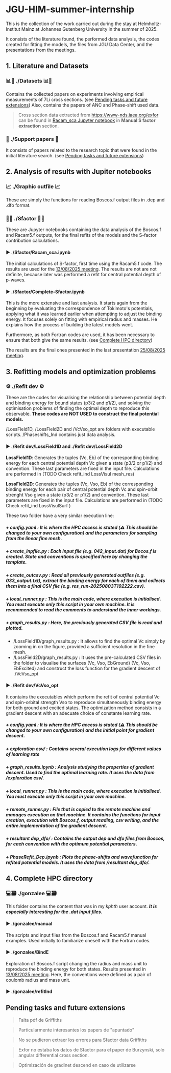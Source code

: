 # JGU-HIM-summer-internship
This is the collection of the work carried out during the stay at Helmholtz-Institut Mainz at Johannes Gutenberg University in the summer of 2025. 

It consists of the literature found, the performed data analysis, the codes created for fitting the models, the files from JGU Data Center, and the presentations from the meetings.

## 1. Literature and Datasets
### 📊📄 ./Datasets 📊📄
Contains the collected papers on experiments involving empirical measurements of 7Li cross sections. (see [Pending tasks and future extensions](##-pending-tasks-and-future-extensions))
Also, contains the papers of ANC and Phase-shift used data. 

> Cross section data extracted from https://www-nds.iaea.org/exfor can be found in [Racam_sca Jupyter notebook](Sfactor/Racam_sca.ipynb) in **Manual S factor extraction** section.

### 📑 ./Support papers 📑
It consists of papers related to the research topic that were found in the initial literature search. (see [Pending tasks and future extensions](##-pending-tasks-and-future-extensions))

## 2. Analysis of results with Jupiter notebooks

### 📈 ./Graphic outfile 📈
These are simply the functions for reading Boscos.f output files in .dep and .dfo format.

### 📝🧮 ./Sfactor 📝🧮
These are Jupyter notebooks containing the data analysis of the Boscos.f and Racam5.f outputs, for the final refits of the models and the S-factor contribution calculations.
#### ▶ ./Sfactor/Racam_sca.ipynb
The initial calculations of S-factor, first time using the Racam5.f code. The results are used for the [13/08/2025 meeting](<Meeting presentations/13-08 meet.pptx>).
The results are not are not definite, because later was performed a refit for central potential depth of p-waves. 
#### ▶ ./Sfactor/Complete-Sfactor.ipynb
This is the more extensive and last analysis. It starts again from the beginning by evaluating the correspondence of Tokimoto's potentials, applying what it was learned earlier when attempting to adjust the binding energy. It focuses solely on fitting with empirical radius and masses. He explains how the process of building the latest models went.

Furthermore, as both Fortran codes are used, it has been necessary to ensure that both give the same results. (see [Complete HPC directory](##-complete-hpc-directory))

The results are the final ones presented in the last presentation [25/08/2025 meeting](<Meeting presentations/Corrected 25-08 final meet.pptx>). 

## 3. Refitting models and optimization problems

### ⚙️ ./Refit dev ⚙️
These are the codes for visualising the relationship between potential depth and binding energy for bound states (p3/2 and p1/2), and solving the optimisation problems of finding the optimal depth to reproduce this observable. **These codes are NOT USED to construct the final potential models.**

/LossField1D, /LossField2D and /VcVso_opt are folders with executable scripts. /Phaseshifts_Ind contains just data analysis.
#### ▶ ./Refit dev/LossField1D and ./Refit dev/LossField2D
**LossField1D**: Generates the tuples (Vc, Eb) of the corresponding binding energy for each central potential depth Vc given a state (p3/2 or p1/2) and convention. These last parameters are fixed in the input file. Calculations are performed in (TODO Check refit_ind LossVisul mesh_res)

**LossField2D**: Generates the tuples (Vc, Vso, Eb) of the corresponding binding energy for each pair of central potential depth Vc and spin-orbit strenght Vso given a state (p3/2 or p1/2) and convention. These last parameters are fixed in the input file. Calculations are performed in (TODO Check refit_ind LossVisulSurf )

These two folder have a very similar execution line:
##### + config.yaml : It is where the HPC access is stated (⚠️ This should be changed to your own configuration) and the parameters for sampling from the linear fine mesh.
##### + create_inpfile.py : Each input file (e.g. 042_input.dat) for Bocos.f is created. State and conventions is specified here by changing the template.
##### + create_outcsv.py : Read all previously generated outfiles (e.g. 033_output.txt), extract the binding energy for each of them and collects them into a final CSV file (e.g. res_run-20250803T192222.csv).
##### + local_runner.py : This is the main code, where execution is initialised. You must execute only this script in your own machine. It is recommended to read the comments to understand the inner workings.
##### + graph_results.py : Here, the previously generated CSV file is read and plotted. 

* /LossField1D/graph_results.py : It allows to find the optimal Vc simply by zooming in on the figure, provided a sufficient resolution in the fine mesh.
* /LossField2D/graph_results.py : It uses the pre-calculated CSV files in the folder to visualise the surfaces (Vc, Vso, EbGround) (Vc, Vso, EbExcited) and construct the loss function for the gradient descent of ./VcVso_opt

#### ▶ ./Refit dev/VcVso_opt
It contains the executables which perform the refit of central potential Vc and spin-orbital strength Vso to reproduce simultaneously binding energy for both ground and excited states. The optimization method consists in a gradient descent with an adecuate choice of constante learning rate.

##### + config.yaml : It is where the HPC access is stated (⚠️ This should be changed to your own configuration) and the initial point for gradient descent.
##### + exploration csv/ : Contains several execution logs for different values of learning rate
##### + graph_results.ipynb : Analysis studying the properties of gradient descent. Used to find the optimal learning rate. It uses the data from /exploration csv/.
##### + local_runner.py : This is the main code, where execution is initialised. You must execute only this script in your own machine.
##### + remote_runner.py : File that is copied to the remote machine and manages execution on that machine. It contains the functions for input creation, execution with Boscos.f, output reading, csv writing, and the entire implementation of the gradient descent.
##### + resultant dep_dfo/ : Contains the output dep and dfo files from Boscos, for each convention with the optimum potential parameters.
##### + PhaseRefit_Dep.ipynb : Plots the phase-shifts and wavefunction for refited potential models. It uses the data from /resultant dep_dfo/.


## 4. Complete HPC directory
### 💻🗃️ ./gonzalee 💻🗃️
This folder contains the content that was in my *kphth* user account. ***It is especially interesting for the .dat input files***.
#### ▶ ./gonzalee/manual
The scripts and input files from the Boscos.f and Racam5.f manual examples. Used initially to familiarize oneself with the Fortran codes.
#### ▶ ./gonzalee/BindE
Exploration of Boscos.f script changing the radius and mass unit to reproduce the binding energy for both states. Results presented in [13/08/2025 meeting](<Meeting presentations/13-08 meet.pptx>). Here, the conventions were defined as a pair of coulomb radius and mass unit. 
#### ▶ ./gonzalee/refitInd


## Pending tasks and future extensions

> Falta pdf de Griffiths

> Particularmente interesantes los papers de "apuntado"

> No se pudieron extraer los errores para Sfactor data Griffiths

> Exfor no estaba los datos de Sfactor para el paper de Burzynski, solo  angular differential cross section.

> Optimización de gradinet descend en caso de utilizarse
